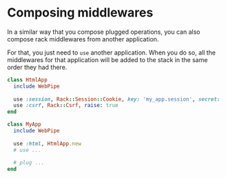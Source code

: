 # Composing middlewares

In a similar way that you compose plugged operations, you can also compose rack
middlewares from another application.

For that, you just need to `use` another application. When you do so, all the
middlewares for that application will be added to the stack in the same order
they had there.

```ruby
class HtmlApp
  include WebPipe
  
  use :session, Rack::Session::Cookie, key: 'my_app.session', secret: 'long'
  use :csrf, Rack::Csrf, raise: true
end

class MyApp
  include WebPipe
  
  use :html, HtmlApp.new
  # use ...
  
  # plug ...
end
```

